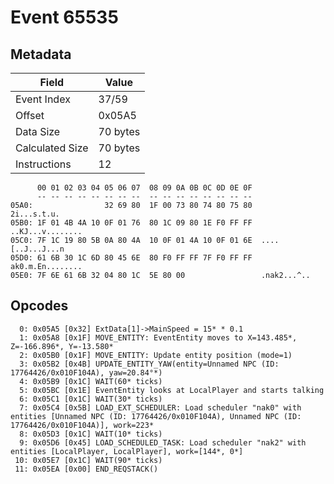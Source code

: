 # Event 65535

## Metadata

| Field           | Value    |
|-----------------|----------|
| Event Index     | 37/59    |
| Offset          | 0x05A5   |
| Data Size       | 70 bytes |
| Calculated Size | 70 bytes |
| Instructions    | 12       |

```
      00 01 02 03 04 05 06 07  08 09 0A 0B 0C 0D 0E 0F
      -- -- -- -- -- -- -- --  -- -- -- -- -- -- -- --
05A0:                32 69 80  1F 00 73 80 74 80 75 80       2i...s.t.u.
05B0: 1F 01 4B 4A 10 0F 01 76  80 1C 09 80 1E F0 FF FF  ..KJ...v........
05C0: 7F 1C 19 80 5B 0A 80 4A  10 0F 01 4A 10 0F 01 6E  ....[..J...J...n
05D0: 61 6B 30 1C 6D 80 45 6E  80 F0 FF FF 7F F0 FF FF  ak0.m.En........
05E0: 7F 6E 61 6B 32 04 80 1C  5E 80 00                 .nak2...^..     
```

## Opcodes

```
  0: 0x05A5 [0x32] ExtData[1]->MainSpeed = 15* * 0.1
  1: 0x05A8 [0x1F] MOVE_ENTITY: EventEntity moves to X=143.485*, Z=-166.896*, Y=-13.580*
  2: 0x05B0 [0x1F] MOVE_ENTITY: Update entity position (mode=1)
  3: 0x05B2 [0x4B] UPDATE_ENTITY_YAW(entity=Unnamed NPC (ID: 17764426/0x010F104A), yaw=20.84°*)
  4: 0x05B9 [0x1C] WAIT(60* ticks)
  5: 0x05BC [0x1E] EventEntity looks at LocalPlayer and starts talking
  6: 0x05C1 [0x1C] WAIT(30* ticks)
  7: 0x05C4 [0x5B] LOAD_EXT_SCHEDULER: Load scheduler "nak0" with entities [Unnamed NPC (ID: 17764426/0x010F104A), Unnamed NPC (ID: 17764426/0x010F104A)], work=223*
  8: 0x05D3 [0x1C] WAIT(10* ticks)
  9: 0x05D6 [0x45] LOAD_SCHEDULED_TASK: Load scheduler "nak2" with entities [LocalPlayer, LocalPlayer], work=[144*, 0*]
 10: 0x05E7 [0x1C] WAIT(90* ticks)
 11: 0x05EA [0x00] END_REQSTACK()
```
